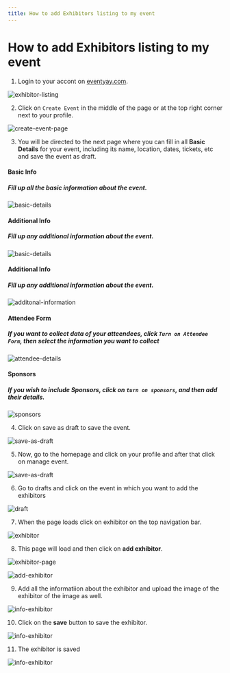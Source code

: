 ```yaml
---
title: How to add Exhibitors listing to my event 
---
```


# How to add Exhibitors listing to my event

1. Login to your accont on [eventyay.com](https://eventyay.com).

![exhibitor-listing](/images/how-to-add-exhibitor-in-event-13.png)

2. Click on `Create Event` in the middle of the page or at the top right corner next to your profile.

![create-event-page](/images/how-to-add-exhibitor-in-event-0.png)

3. You will be directed to the next page where you can fill in all **Basic Details** for your event, including its name, location, dates, tickets, etc and save the event as draft.

#### Basic Info
##### Fill up all the basic information about the event.
![basic-details](/images/how-to-add-exhibitor-in-event-1.png)

#### Additional Info
##### Fill up any additional information about the event.
![basic-details](/images/how-to-add-exhibitor-in-event-2.png)

#### Additional Info
##### Fill up any additional information about the event.
![additonal-information](/images/how-to-add-exhibitor-in-event-2.png)

#### Attendee Form 

##### If you want to collect data of your atteendees, click `Turn on Attendee Form`, then select the information you want to collect

![attendee-details](/images/how-to-add-exhibitor-in-event-3.png)

#### Sponsors

##### If you wish to include Sponsors, click on `turn on sponsors`, and then add their details.

![sponsors](/images/how-to-add-exhibitor-in-event-4.png)


4. Click on save as draft to save the event.


![save-as-draft](/images/how-to-add-exhibitor-in-event-5.png)

5. Now, go to the homepage and click on your profile and after that click on manage event.

![save-as-draft](/images/how-to-add-exhibitor-in-event-6.png)

6. Go to drafts and click on the event in which you want to add the exhibitors

![draft](/images/how-to-add-exhibitor-in-event-7.png)

7. When the page loads click on exhibitor on the top navigation bar.

![exhibitor](/images/how-to-add-exhibitor-in-event-8.png)

8. This page will load and then click on **add exhibitor**.

![exhibitor-page](/images/exhibitor-page.png)

![add-exhibitor](/images/how-to-add-exhibitor-in-event-9.png)

9. Add all the informatiion about the exhibitor and upload the image of the exhibitor of the image as well.

![info-exhibitor](/images/how-to-add-exhibitor-in-event-10.png)

10. Click on the **save** button to save the exhibitor.

![info-exhibitor](/images/how-to-add-exhibitor-in-event-11.png)

11. The exhibitor is saved

![info-exhibitor](/images/how-to-add-exhibitor-in-event-12.png)
